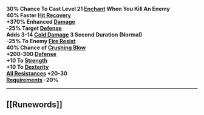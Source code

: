 **30% Chance To Cast Level 21 [Enchant](https://diablo.fandom.com/wiki/Enchant "Enchant") When You Kill An Enemy  
40% Faster [Hit Recovery](https://diablo.fandom.com/wiki/Hit_Recovery "Hit Recovery")  
+370% Enhanced [Damage](https://diablo.fandom.com/wiki/Damage "Damage")  
-25% Target [Defense](https://diablo.fandom.com/wiki/Defense "Defense")  
Adds 3-14 [Cold Damage](https://diablo.fandom.com/wiki/Cold_Damage "Cold Damage") 3 Second Duration (Normal)  
-25% To Enemy [Fire Resist](https://diablo.fandom.com/wiki/Fire_Resist "Fire Resist")  
40% Chance of [Crushing Blow](https://diablo.fandom.com/wiki/Crushing_Blow "Crushing Blow")  
+200-300 [Defense](https://diablo.fandom.com/wiki/Defense "Defense")  
+10 To [Strength](https://diablo.fandom.com/wiki/Strength "Strength")  
+10 To [Dexterity](https://diablo.fandom.com/wiki/Dexterity "Dexterity")  
[All Resistances](https://diablo.fandom.com/wiki/Resistances "Resistances") +20-30  
[Requirements](https://diablo.fandom.com/wiki/Requirements "Requirements") -20%**

---
## [[Runewords]]